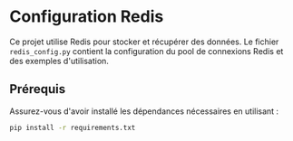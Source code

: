 # Configuration Redis

Ce projet utilise Redis pour stocker et récupérer des données. Le fichier `redis_config.py` contient la configuration du pool de connexions Redis et des exemples d'utilisation.

## Prérequis

Assurez-vous d'avoir installé les dépendances nécessaires en utilisant :

```bash
pip install -r requirements.txt
